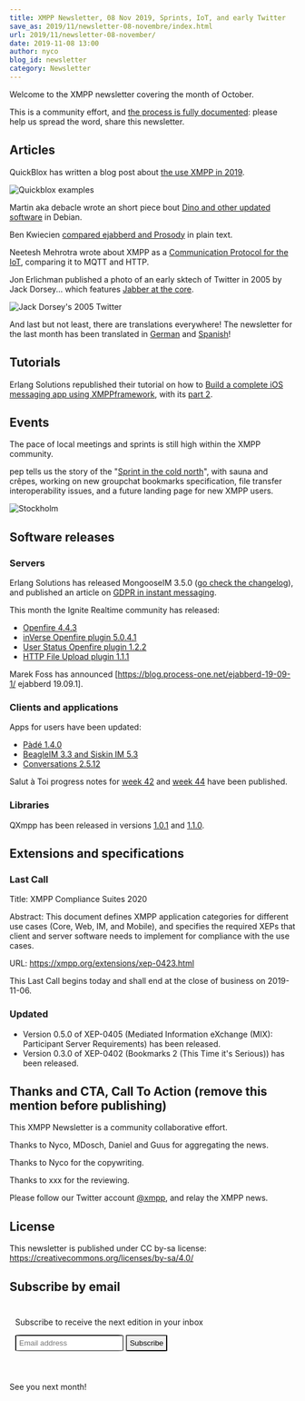 ```yaml
---
title: XMPP Newsletter, 08 Nov 2019, Sprints, IoT, and early Twitter
save_as: 2019/11/newsletter-08-novembre/index.html
url: 2019/11/newsletter-08-november/
date: 2019-11-08 13:00
author: nyco
blog_id: newsletter
category: Newsletter
---
```


Welcome to the XMPP newsletter covering the month of October.

This is a community effort, and [the process is fully documented](https://wiki.xmpp.org/web/News_and_Articles_for_the_next_XMPP_Newsletter): please help us spread the word, share this newsletter.

## Articles

QuickBlox has written a blog post about [the use XMPP in 2019](https://quickblox.com/blog/why-quickblox-choose-xmpp-protocol/).

![Quickblox examples](https://quickblox.com/wp-content/uploads/2019/10/xmpp-body.png)

Martin aka debacle wrote an short piece bout [Dino and other updated software](https://xmpp-team.pages.debian.net/blog/2019/10/dino-with-jet-and-bookmarks2.html) in Debian.

Ben Kwiecien [compared ejabberd and Prosody](https://kwiecien.us/archives/2019/10/16/ejabberd_vs__prosody/index.html) in plain text.

Neetesh Mehrotra wrote about XMPP as a [Communication Protocol for the IoT](https://opensourceforu.com/2019/10/xmpp-a-communication-protocol-for-the-iot/), comparing it to MQTT and HTTP.

Jon Erlichman published a photo of an early sktech of Twitter in 2005 by Jack Dorsey... which features [Jabber at the core](https://twitter.com/JonErlichman/status/1191369676531621888).

![Jack Dorsey's 2005 Twitter](https://pbs.twimg.com/media/EIiYZ8PXkAYuf5Y?format=jpg&name=900x900)

And last but not least, there are translations everywhere! The newsletter for the last month has been translated in [German](https://www.jabber.de/xmpp-newsletter-01-oktober-2019-fosdem-2020-modernisierung-von-xmpp-peer-networks/) and [Spanish](https://www.jabber.de/xmpp-newsletter-01-de-octubre-de-2019-fosdem-2020-modernizacion-de-xmpp-peer-networks/)!

## Tutorials

Erlang Solutions republished their tutorial on how to [Build a complete iOS messaging app using XMPPframework](https://www.erlang-solutions.com/blog/build-a-complete-ios-messaging-app-using-xmppframework-tutorial-part-1.html), with its [part 2](https://www.erlang-solutions.com/blog/xmpp-protocol-build-an-ios-instant-messaging-app-part-2.html).

## Events

The pace of local meetings and sprints is still high within the XMPP community.

pep tells us the story of the "[Sprint in the cold north](https://bouah.net/2019/10/sprint-in-the-cold-north/)", with sauna and crêpes, working on new groupchat bookmarks specification, file transfer interoperability issues, and a future landing page for new XMPP users.

![Stockholm](https://bouah.net/2019/10/stockholm.jpg)

## Software releases
          
### Servers

Erlang Solutions has released MongooseIM 3.5.0 ([go check the changelog](https://github.com/esl/MongooseIM/releases/tag/3.5.0)), and published an article on [GDPR in instant messaging](https://www.erlang-solutions.com/blog/mongooseim-designed-with-privacy-in-mind.html).

This month the Ignite Realtime community has released:

* [Openfire 4.4.3](https://discourse.igniterealtime.org/t/openfire-4-4-3-release/)
*  [inVerse Openfire plugin 5.0.4.1](https://discourse.igniterealtime.org/t/inverse-openfire-plugin-5-0-4-1-released)
* [User Status Openfire plugin 1.2.2](https://discourse.igniterealtime.org/t/user-status-openfire-plugin-1-2-2-released)
* [HTTP File Upload plugin 1.1.1](https://discourse.igniterealtime.org/t/http-file-upload-plugin-1-1-1-released/86563)

Marek Foss has announced [https://blog.process-one.net/ejabberd-19-09-1/ ejabberd 19.09.1].

### Clients and applications

Apps for users have been updated:

* [Pàdé 1.4.0](https://discourse.igniterealtime.org/t/pade-1-4-0-released/86232)
* [BeagleIM 3.3 and Siskin IM 5.3](https://tigase.net/blog-entry/beagleim-33-and-siskin-im-53-released)
* [Conversations 2.5.12](https://github.com/siacs/Conversations/releases/tag/2.5.12)

Salut à Toi progress notes for [week 42](https://www.goffi.org/b/SwbEdDJyy5udRTzvVCbaND/progress-note) and [week 44](https://www.goffi.org/b/iY6WhxWD7Qkv5ew6VbYSPG/progress-note) have been published.

### Libraries

QXmpp has been released in versions [1.0.1](https://github.com/qxmpp-project/QXmpp/blob/stable/CHANGELOG.md#qxmpp-101-oct-14-2019) and [1.1.0](https://github.com/qxmpp-project/qxmpp/blob/stable/CHANGELOG.md#qxmpp-110-oct-23-2019).

## Extensions and specifications

### Last Call

Title: XMPP Compliance Suites 2020

Abstract: This document defines XMPP application categories for different use
cases (Core, Web, IM, and Mobile), and specifies the required XEPs
that client and server software needs to implement for compliance with
the use cases.

URL: https://xmpp.org/extensions/xep-0423.html

This Last Call begins today and shall end at the close of business on
2019-11-06.

### Updated

* Version 0.5.0 of XEP-0405 (Mediated Information eXchange (MIX): Participant Server Requirements) has been released.
* Version 0.3.0 of XEP-0402 (Bookmarks 2 (This Time it's Serious)) has been released.

## Thanks and CTA, Call To Action (remove this mention before publishing)

This XMPP Newsletter is a community collaborative effort.

Thanks to Nyco, MDosch, Daniel and Guus for aggregating the news.

Thanks to Nyco for the copywriting.

Thanks to xxx for the reviewing.

Please follow our Twitter account [@xmpp](https://twitter.com/xmpp), and relay the XMPP news.

## License

This newsletter is published under CC by-sa license: https://creativecommons.org/licenses/by-sa/4.0/

## Subscribe by email

<form style="padding: 10px; margin-bottom: 30px;"
      action="https://tinyletter.com/xmpp" method="post" target="popupwindow"
      onsubmit="window.open('https://tinyletter.com/xmpp', 'popupwindow',
      'scrollbars=yes,width=800,height=600');return true">
<p><label for="tlemail">Subscribe to receive the next edition in your inbox</label></p>
<p>
<input type="text" placeholder="Email address" name="email" id="tlemail" style="padding: 5px; border-radius: 5%" />
<input type="hidden" value="1" name="embed"/>
<input type="submit" style="padding: 5px; border-radius: 5%" value="Subscribe" />
</p>
</form>

See you next month!
